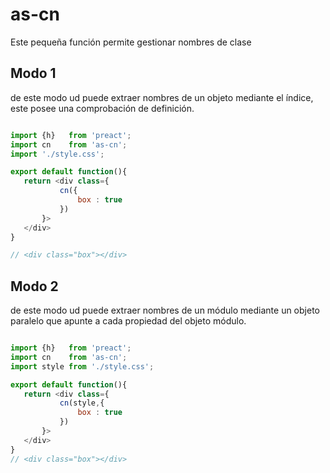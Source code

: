 # as-cn

Este pequeña función permite gestionar nombres de clase

## Modo 1

de este modo ud puede extraer nombres de un objeto mediante el índice, este posee una comprobación de definición.

``` javascript

import {h}   from 'preact';
import cn    from 'as-cn';
import './style.css';

export default function(){
   return <div class={
           cn({
               box : true
           })
       }>
   </div>
}

// <div class="box"></div>
```

## Modo 2

de este modo ud puede extraer nombres de un módulo mediante un objeto paralelo que apunte a
cada propiedad del objeto módulo.

``` javascript

import {h}   from 'preact';
import cn    from 'as-cn';
import style from './style.css';

export default function(){
   return <div class={
           cn(style,{
               box : true
           })
       }>
   </div>
}
// <div class="box"></div>
```

